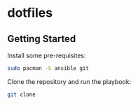 # dotfiles

## Getting Started

Install some pre-requisites:

```sh
sudo pacman -S ansible git
```

Clone the repository and run the playbook:

```sh
git clone
